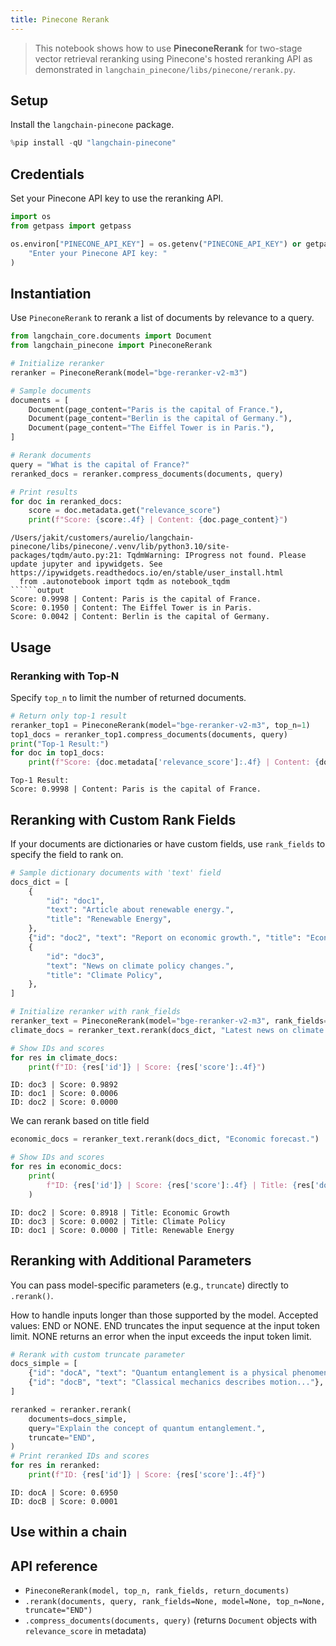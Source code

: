 ```yaml
---
title: Pinecone Rerank
---
```


> This notebook shows how to use **PineconeRerank** for two-stage vector retrieval reranking using Pinecone's hosted reranking API as demonstrated in `langchain_pinecone/libs/pinecone/rerank.py`.

## Setup

Install the `langchain-pinecone` package.

```python
%pip install -qU "langchain-pinecone"
```

## Credentials

Set your Pinecone API key to use the reranking API.

```python
import os
from getpass import getpass

os.environ["PINECONE_API_KEY"] = os.getenv("PINECONE_API_KEY") or getpass(
    "Enter your Pinecone API key: "
)
```

## Instantiation

Use `PineconeRerank` to rerank a list of documents by relevance to a query.

```python
from langchain_core.documents import Document
from langchain_pinecone import PineconeRerank

# Initialize reranker
reranker = PineconeRerank(model="bge-reranker-v2-m3")

# Sample documents
documents = [
    Document(page_content="Paris is the capital of France."),
    Document(page_content="Berlin is the capital of Germany."),
    Document(page_content="The Eiffel Tower is in Paris."),
]

# Rerank documents
query = "What is the capital of France?"
reranked_docs = reranker.compress_documents(documents, query)

# Print results
for doc in reranked_docs:
    score = doc.metadata.get("relevance_score")
    print(f"Score: {score:.4f} | Content: {doc.page_content}")
```

```output
/Users/jakit/customers/aurelio/langchain-pinecone/libs/pinecone/.venv/lib/python3.10/site-packages/tqdm/auto.py:21: TqdmWarning: IProgress not found. Please update jupyter and ipywidgets. See https://ipywidgets.readthedocs.io/en/stable/user_install.html
  from .autonotebook import tqdm as notebook_tqdm
``````output
Score: 0.9998 | Content: Paris is the capital of France.
Score: 0.1950 | Content: The Eiffel Tower is in Paris.
Score: 0.0042 | Content: Berlin is the capital of Germany.
```

## Usage

### Reranking with Top-N

Specify `top_n` to limit the number of returned documents.

```python
# Return only top-1 result
reranker_top1 = PineconeRerank(model="bge-reranker-v2-m3", top_n=1)
top1_docs = reranker_top1.compress_documents(documents, query)
print("Top-1 Result:")
for doc in top1_docs:
    print(f"Score: {doc.metadata['relevance_score']:.4f} | Content: {doc.page_content}")
```

```output
Top-1 Result:
Score: 0.9998 | Content: Paris is the capital of France.
```

## Reranking with Custom Rank Fields

If your documents are dictionaries or have custom fields, use `rank_fields` to specify the field to rank on.

```python
# Sample dictionary documents with 'text' field
docs_dict = [
    {
        "id": "doc1",
        "text": "Article about renewable energy.",
        "title": "Renewable Energy",
    },
    {"id": "doc2", "text": "Report on economic growth.", "title": "Economic Growth"},
    {
        "id": "doc3",
        "text": "News on climate policy changes.",
        "title": "Climate Policy",
    },
]

# Initialize reranker with rank_fields
reranker_text = PineconeRerank(model="bge-reranker-v2-m3", rank_fields=["text"])
climate_docs = reranker_text.rerank(docs_dict, "Latest news on climate change.")

# Show IDs and scores
for res in climate_docs:
    print(f"ID: {res['id']} | Score: {res['score']:.4f}")
```

```output
ID: doc3 | Score: 0.9892
ID: doc1 | Score: 0.0006
ID: doc2 | Score: 0.0000
```

We can rerank based on title field

```python
economic_docs = reranker_text.rerank(docs_dict, "Economic forecast.")

# Show IDs and scores
for res in economic_docs:
    print(
        f"ID: {res['id']} | Score: {res['score']:.4f} | Title: {res['document']['title']}"
    )
```

```output
ID: doc2 | Score: 0.8918 | Title: Economic Growth
ID: doc3 | Score: 0.0002 | Title: Climate Policy
ID: doc1 | Score: 0.0000 | Title: Renewable Energy
```

## Reranking with Additional Parameters

You can pass model-specific parameters (e.g., `truncate`) directly to `.rerank()`.

How to handle inputs longer than those supported by the model. Accepted values: END or NONE.
END truncates the input sequence at the input token limit. NONE returns an error when the input exceeds the input token limit.

```python
# Rerank with custom truncate parameter
docs_simple = [
    {"id": "docA", "text": "Quantum entanglement is a physical phenomenon..."},
    {"id": "docB", "text": "Classical mechanics describes motion..."},
]

reranked = reranker.rerank(
    documents=docs_simple,
    query="Explain the concept of quantum entanglement.",
    truncate="END",
)
# Print reranked IDs and scores
for res in reranked:
    print(f"ID: {res['id']} | Score: {res['score']:.4f}")
```

```output
ID: docA | Score: 0.6950
ID: docB | Score: 0.0001
```

## Use within a chain

## API reference

- `PineconeRerank(model, top_n, rank_fields, return_documents)`
- `.rerank(documents, query, rank_fields=None, model=None, top_n=None, truncate="END")`
- `.compress_documents(documents, query)` (returns `Document` objects with `relevance_score` in metadata)
